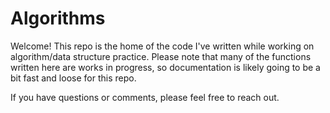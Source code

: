 # Algorithms

Welcome!  This repo is the home of the code I've written while working on algorithm/data structure practice.  Please note that many of the functions written here are works in progress, so documentation is likely going to be a bit fast and loose for this repo.

If you have questions or comments, please feel free to reach out.
